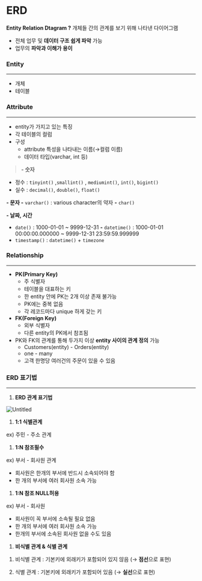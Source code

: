 # ERD

**Entity Relation Dtagram ?** 개체들 간의 관계를 보기 위해 나타낸 다이어그램

- 전체 업무 및 **데이터 구조 쉽게 파악** 가능
- 업무의 **파악과 이해가 용이**

### **Entity**

---

- 개체
- 테이블

### **Attribute**

---

- entity가 가지고 있는 특징
- 각 테이블의 컬럼
- 구성
  - attribute 특성을 나타내는 이름(→컬럼 이름)
  - 데이터 타입(varchar, int 등)

> **- 숫자**

- 정수 : `tinyint()` ,`smallint()` , `mediumint()`, `int()`, `bigint()`
- 실수 : `decimal()`, `double()`, `float()`

**- 문자 -** `varchar()` : various character의 약자
**-** `char()`

**- 날짜, 시간**

- `date()` : 1000-01-01 ~ 9999-12-31
  **-** `datetime()` : 1000-01-01 00:00:00.000000 ~ 9999-12-31 23:59:59.999999
- `timestamp()` : `datetime()` + `timezone`
  >

### Relationship

---

- **PK(Primary Key)**
  - 주 식별자
  - 테이블을 대표하는 키
  - 한 entity 안에 PK는 2개 이상 존재 불가능
  - PK에는 중복 없음
  - 각 레코드마다 unique 하게 갖는 키
- **FK(Foreign Key)**
  - 외부 식별자
  - 다른 entity의 PK에서 참조됨
- PK와 FK의 관계를 통해 두가지 이상 **entity 사이의 관계 정의** 가능
  - Customers(entity) - Orders(entity)
  - one - many
  - 고객 한명당 여러건의 주문이 있을 수 있음

### ERD 표기법

---

1. **ERD 관계 표기법**

![Untitled](https://s3-us-west-2.amazonaws.com/secure.notion-static.com/5e87604a-a288-4489-9cda-54fe982300d1/Untitled.png)

1. **1:1 식별관계**

ex) 주민 - 주소 관계

1. **1:N 참조필수**

ex) 부서 - 회사원 관계

- 회사원은 한개의 부서에 반드시 소속되어야 함
- 한 개의 부서에 여러 회사원 소속 가능

1. **1:N 참조 NULL허용**

ex) 부서 - 회사원

- 회사원이 꼭 부서에 소속될 필요 없음
- 한 개의 부서에 여러 회사원 소속 가능
- 한개의 부서에 소속된 회사원 없을 수도 있음

1. **비식별 관계 & 식별 관계**

1) 비식별 관계 : 기본키에 외래키가 포함되어 있지 않음 (→ **점선**으로 표현)

2) 식별 관계 : 기본키에 외래키가 포함되어 있음 (→ **실선**으로 표현)
